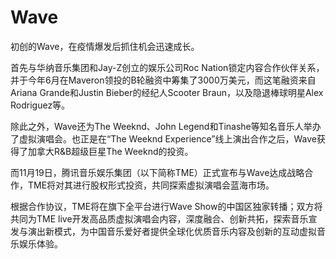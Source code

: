 # Wave

初创的Wave，在疫情爆发后抓住机会迅速成长。

首先与华纳音乐集团和Jay-Z创立的娱乐公司Roc Nation锁定内容合作伙伴关系，并于今年6月在Maveron领投的B轮融资中筹集了3000万美元，而这笔融资来自Ariana Grande和Justin Bieber的经纪人Scooter Braun，以及隐退棒球明星Alex Rodriguez等。

除此之外，Wave还为The Weeknd、John Legend和Tinashe等知名音乐人举办了虚拟演唱会。也正是在“The Weeknd Experience”线上演出合作之后，Wave获得了加拿大R&B超级巨星The Weeknd的投资。

而11月19日，腾讯音乐娱乐集团（以下简称TME）正式宣布与Wave达成战略合作，TME将对其进行股权形式投资，共同探索虚拟演唱会蓝海市场。

根据合作协议，TME将在旗下全平台进行Wave Show的中国区独家转播；双方将共同为TME live开发高品质虚拟演唱会内容，深度融合、创新共拓，探索音乐宣发与演出新模式，为中国音乐爱好者提供全球化优质音乐内容及创新的互动虚拟音乐娱乐体验。
